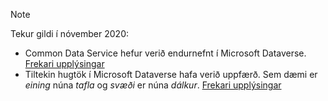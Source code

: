 > [!NOTE]
> Tekur gildi í nóvember 2020:
> - Common Data Service hefur verið endurnefnt í Microsoft Dataverse. [Frekari upplýsingar](https://aka.ms/PAuAppBlog)
> - Tiltekin hugtök í Microsoft Dataverse hafa verið uppfærð. Sem dæmi er *eining* núna *tafla* og *svæði* er núna *dálkur*. [Frekari upplýsingar](https://go.microsoft.com/fwlink/?linkid=2147247)